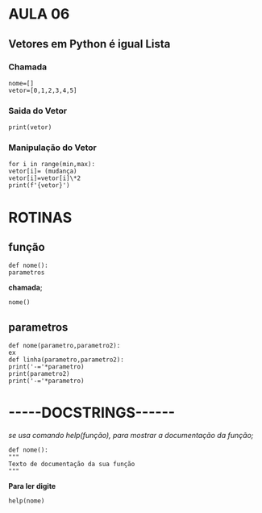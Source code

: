 # AULA 06

## Vetores em Python é igual Lista

### Chamada

```
nome=[]
vetor=[0,1,2,3,4,5]
```

### Saida do Vetor

`print(vetor)`

### Manipulação do Vetor

```
for i in range(min,max):
vetor[i]= (mudança)
vetor[i]=vetor[i]\*2
print(f'{vetor}')
```

# ROTINAS

## função

```
def nome():
parametros
```

**chamada**;

```
nome()
```

## parametros

```
def nome(parametro,parametro2):
ex
def linha(parametro,parametro2):
print('-='*parametro)
print(parametro2)
print('-='*parametro)
```

# -----DOCSTRINGS------

_se usa comando help(função), para mostrar a documentação da função;_

```
def nome():
"""
Texto de documentação da sua função
"""
```

**Para ler digite**

```
help(nome)
```
